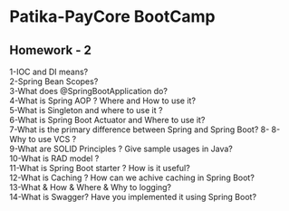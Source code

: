 # Patika-PayCore BootCamp 
## Homework - 2 
1-IOC and DI means?  
2-Spring Bean Scopes?  
3-What does @SpringBootApplication do?  
4-What is Spring AOP ? Where and How to use it?  
5-What is Singleton and where to use it ?  
6-What is Spring Boot Actuator and Where to use it?  
7-What is the primary difference between Spring and Spring Boot?  8-
8-Why to use VCS ?  
9-What are SOLID Principles ? Give sample usages in Java?  
10-What is RAD model ?  
11-What is Spring Boot starter ? How is it useful?  
12-What is Caching ? How can we achive caching in Spring Boot?  
13-What & How & Where & Why to logging?  
14-What is Swagger? Have you implemented it using Spring Boot?  
